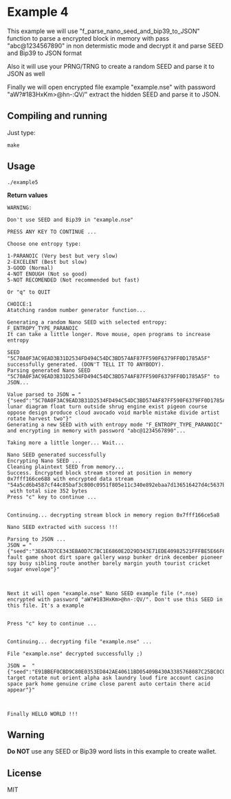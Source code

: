 # Example 4

This example we will use "f_parse_nano_seed_and_bip39_to_JSON" function to parse a encrypted block in memory with pass "abc@1234567890" in non determistic mode and decrypt it and parse SEED and Bip39 to JSON format

Also it will use your PRNG/TRNG to create a random SEED and parse it to JSON as well

Finally we will open encrypted file example "example.nse" with password "aW?#183HxKm>@hn-:QV/" extract the hidden SEED and parse it to JSON.

## Compiling and running

Just type:

```
make
```

## Usage

```
./example5
```

**Return values**
```
WARNING:

Don't use SEED and Bip39 in "example.nse"

PRESS ANY KEY TO CONTINUE ...

Choose one entropy type:

1-PARANOIC (Very best but very slow)
2-EXCELENT (Best but slow)
3-GOOD (Normal)
4-NOT ENOUGH (Not so good)
5-NOT RECOMENDED (Not recommended but fast)

Or "q" to QUIT

CHOICE:1
Atatching random number generator function...

Generating a random Nano SEED with selected entropy: F_ENTROPY_TYPE_PARANOIC
It can take a little longer. Move mouse, open programs to increase entropy

SEED "5C70A0F3AC9EAD3B31D2534FD494C54DC3BD574AF87FF590F6379FF0D1785A5F" successfully generated. (DON'T TELL IT TO ANYBODY).
Parsing generated Nano SEED "5C70A0F3AC9EAD3B31D2534FD494C54DC3BD574AF87FF590F6379FF0D1785A5F" to JSON...

Value parsed to JSON = "{"seed":"5C70A0F3AC9EAD3B31D2534FD494C54DC3BD574AF87FF590F6379FF0D1785A5F","bip39":"fragile lunar diagram float turn outside shrug engine exist pigeon course oppose design produce cloud avocado void marble mistake divide artist rotate harvest two"}"
Generating a new SEED with with entropy mode "F_ENTROPY_TYPE_PARANOIC" and encrypting in memory with password "abc@1234567890"...

Taking more a little longer... Wait...

Nano SEED generated successfully
Encrypting Nano SEED ...
Cleaning plaintext SEED from memory...
Success. Encrypted block stream stored at position in memory 0x7fff166ce688 with encrypted data stream "54a5cd6b4587cf44c85baf3c800c0951f805e11c340e892ebaa7d136516427d4c5637bdcbbb3b44ad51ccc5315a70f222112e9a94a133f5d49f5442ab9216ef0a56fb6532374eb6ad7fd9a3254faa6648f41224f12a689f7db2686684032e141b5e0311f8551484f16f0cd4ef74fd579b47df70ec61b76f3807dba06bdc295cd"
 with total size 352 bytes
Press "c" key to continue ...


Continuing... decrypting stream block in memory region 0x7fff166ce5a8

Nano SEED extracted with success !!!

Parsing to JSON ...
JSON = "{"seed":"3E6A7D7CE343EBA0D7C7BC1E6860E2D29D343E71EDE40982521FFFBE5E66F632","bip39":"dinosaur fault game shoot dirt spare gallery wasp bunker drink december pioneer spy busy sibling route another barely margin youth tourist cricket sugar envelope"}"



Next it will open "example.nse" Nano SEED example file (*.nse) encrypted with password "aW?#183HxKm>@hn-:QV/". Don't use this SEED in this file. It's a example


Press "c" key to continue ...


Continuing... decrypting file "example.nse" ...

File "example.nse" decrypted successfully ;)

JSON =  "{"seed":"E91BBEF0CBD9C80E0353ED842AE40611BD05409B430A3385768087C25BC0C078","bip39":"trouble target rotate nut orient alpha ask laundry loud fire account casino space park home genuine crime close parent auto certain there acid appear"}"



Finally HELLO WORLD !!!
```
## Warning

**Do NOT** use any SEED or Bip39 word lists in this example to create wallet.

## License

MIT

